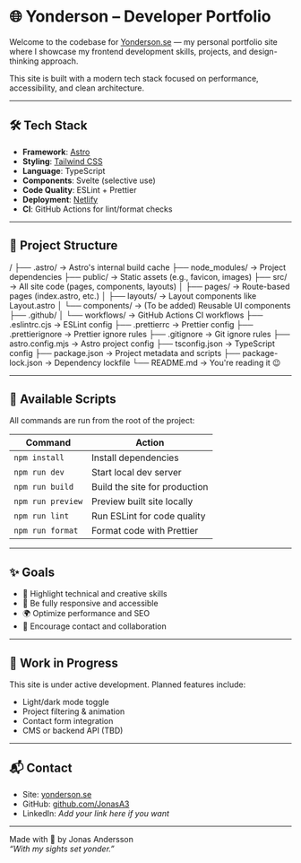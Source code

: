 # 🌐 Yonderson – Developer Portfolio

Welcome to the codebase for [Yonderson.se](https://yonderson.se) — my personal portfolio site where I showcase my frontend development skills, projects, and design-thinking approach.

This site is built with a modern tech stack focused on performance, accessibility, and clean architecture.

---

## 🛠️ Tech Stack

- **Framework**: [Astro](https://astro.build/)
- **Styling**: [Tailwind CSS](https://tailwindcss.com/)
- **Language**: TypeScript
- **Components**: Svelte (selective use)
- **Code Quality**: ESLint + Prettier
- **Deployment**: [Netlify](https://www.netlify.com/)
- **CI**: GitHub Actions for lint/format checks

---

## 📁 Project Structure
/
├── .astro/               → Astro's internal build cache
├── node_modules/         → Project dependencies
├── public/               → Static assets (e.g., favicon, images)
├── src/                  → All site code (pages, components, layouts)
│   ├── pages/            → Route-based pages (index.astro, etc.)
│   ├── layouts/          → Layout components like Layout.astro
│   └── components/       → (To be added) Reusable UI components
├── .github/
│   └── workflows/        → GitHub Actions CI workflows
├── .eslintrc.cjs         → ESLint config
├── .prettierrc           → Prettier config
├── .prettierignore       → Prettier ignore rules
├── .gitignore            → Git ignore rules
├── astro.config.mjs      → Astro project config
├── tsconfig.json         → TypeScript config
├── package.json          → Project metadata and scripts
├── package-lock.json     → Dependency lockfile
└── README.md             → You're reading it 😉

---

## 🚀 Available Scripts

All commands are run from the root of the project:

| Command             | Action                                  |
|---------------------|-----------------------------------------|
| `npm install`       | Install dependencies                    |
| `npm run dev`       | Start local dev server                  |
| `npm run build`     | Build the site for production           |
| `npm run preview`   | Preview built site locally              |
| `npm run lint`      | Run ESLint for code quality             |
| `npm run format`    | Format code with Prettier               |

---

## ✨ Goals

- 🧠 Highlight technical and creative skills
- 📱 Be fully responsive and accessible
- 🌍 Optimize performance and SEO
- 🤝 Encourage contact and collaboration

---

## 🚧 Work in Progress

This site is under active development. Planned features include:

- Light/dark mode toggle
- Project filtering & animation
- Contact form integration
- CMS or backend API (TBD)

---

## 📬 Contact

- Site: [yonderson.se](https://yonderson.se)
- GitHub: [github.com/JonasA3](https://github.com/JonasA3)
- LinkedIn: *Add your link here if you want*

---

Made with 💙 by Jonas Andersson  
*“With my sights set yonder.”*

